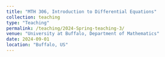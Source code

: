 ```yaml
---
title: "MTH 306, Introduction to Differential Equations"
collection: teaching
type: "Teaching"
permalink: /teaching/2024-Spring-teaching-3/
venue: "University at Buffalo, Department of Mathematics"
date: 2024-09-01
location: "Buffalo, US"
---
```

